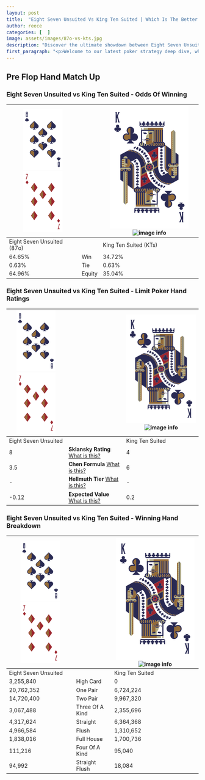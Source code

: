```yaml
---
layout: post
title:  "Eight Seven Unsuited Vs King Ten Suited | Which Is The Better Hand In Poker? A Complete Guide"
author: reece
categories: [  ]
image: assets/images/87o-vs-kts.jpg
description: "Discover the ultimate showdown between Eight Seven Unsuited and King Ten Suited in poker! Uncover the odds, strategies, and scenarios where one hand triumphs over the other. Get ready to up your poker game with this thrilling analysis."
first_paragraph: "<p>Welcome to our latest poker strategy deep dive, where we're pitting two distinct hands against each other in a high-stakes showdown: Eight Seven Unsuited vs King Ten Suited.</p><p>In the dynamic world of poker, every decision counts, and knowing which hand holds the upper hand is key to your success at the table.</p><p>In this article, we'll dissect these two hands, explore the scenarios where one dominates the other, and equip you with the knowledge to make strategic choices that can tip the odds in your favor.</p><p>Get ready to unravel the intriguing dynamics of these poker hands and elevate your game to new heights.</p>"
---
```




[comment]: # (sp0)

## Pre Flop Hand Match Up

<div class="table hand-ratings" markdown="1"> 



### Eight Seven Unsuited vs King Ten Suited - Odds Of Winning


    
| ![image info](assets/images/hand1/8.png) ![image info](assets/images/hand1/7o.png) |  | ![image info](assets/images/hand2/K.png) ![image info](assets/images/hand2/Ts.png) |
| -------- | -------- | -------- |
| Eight Seven Unsuited (87o) |  | King Ten Suited (KTs) |
| 64.65% | Win | 34.72% |
| 0.63% | Tie | 0.63% |
| 64.96% | Equity | 35.04% |




[comment]: # (sp1)



### Eight Seven Unsuited vs King Ten Suited - Limit Poker Hand Ratings


    
| ![image info](assets/images/hand1/8.png) ![image info](assets/images/hand1/7o.png) |  | ![image info](assets/images/hand2/K.png) ![image info](assets/images/hand2/Ts.png) |
| -------- | -------- | -------- |
| Eight Seven Unsuited |  | King Ten Suited |
| 8 | **Sklansky Rating** [What is this?](/sklansky-rating-explained) | 4 |
| 3.5 | **Chen Formula** [What is this?](/chen-formula-explained) | 6 |
| - | **Hellmuth Tier** [What is this?](/Hellmuth-tier-explained) | - |
| -0.12 | **Expected Value** [What is this?](/expected-value-explained) | 0.2 |




[comment]: # (sp2)



### Eight Seven Unsuited vs King Ten Suited - Winning Hand Breakdown


    
| ![image info](assets/images/hand1/8.png) ![image info](assets/images/hand1/7o.png) |  | ![image info](assets/images/hand2/K.png) ![image info](assets/images/hand2/Ts.png) |
| -------- | -------- | -------- |
| Eight Seven Unsuited |  | King Ten Suited |
| 3,255,840 | High Card | 0 |
| 20,762,352 | One Pair | 6,724,224 |
| 14,720,400 | Two Pair | 9,967,320 |
| 3,067,488 | Three Of A Kind | 2,355,696 |
| 4,317,624 | Straight | 6,364,368 |
| 4,966,584 | Flush | 1,310,652 |
| 1,838,016 | Full House | 1,700,736 |
| 111,216 | Four Of A Kind | 95,040 |
| 94,992 | Straight Flush | 18,084 |




[comment]: # (sp3)



</div>

[comment]: # (sp4)



[comment]: # (sp5)

